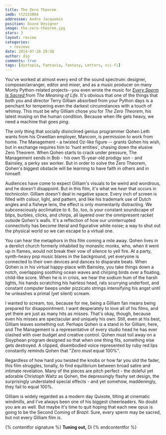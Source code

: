 ```yaml
---
title: The Zero Theorem
imdb: tt2333804
addressee: Andre Jacquemin
position: Sound Designer
image: the-zero-theorem.jpg
stars: 3
layout: review 
categories: 
  - reviews
date: 2014-07-28 19:50
author: dig
comments: true
tags: [dystopia, Fantasia, fantasy, Letters, sci-fi]
---
```

You've worked at almost every end of the sound spectrum: designer, composer/arranger, editor and mixer, and as a music producer on many Monty Python-related projects--you even wrote the music for [_Every Sperm Is Sacred_ ][3] from _The Meaning of Life._ It's obvious that one of the things that both you and director Terry Gilliam absorbed from your Python days is a penchant for tempering even the darkest circumstances with a touch of whimsy. This must be why Gilliam chose you for _The Zero Theorem_, his latest musing on the human condition. Because when life gets heavy, we need a machine that goes _ping_.

   [3]: https://www.youtube.com/watch?v=fUspLVStPbk

The only thing that socially disinclined genius programmer Qohen Leth wants from his Orwellian employer, Mancom, is permission to work from home. The Management - a twisted Oz-like figure -- grants Qohen his wish, but in exchange requires him to 'hunt entities', chasing down the elusive Zero Theorem. When Qohen starts to crack under pressure, The Management sends in Bob - his own 15-year-old prodigy son - and Bainsley, a perky sex worker. But in order to solve the Zero Theorem, Qohen's biggest obstacle will be learning to have faith in others and in himself.

Audiences have come to expect Gilliam's visuals to be weird and wondrous, and he doesn't disappoint. But in this film, it's what we _hear_ that occurs in technicolor. Gilliam doesn't deal in negative space. Every inch of screen is filled with colour, light, and pattern, and like his trademark use of Dutch angles and a fisheye lens, the effect is only momentarily distracting. We subconsciously acclimatize to it. So, too, is your constant soundscape of blips, burbles, clicks, and chirps, all layered over the omnipresent racket outside Qohen's walls. It's a reflection of how our uninterrupted connectivity has become literal and figurative white noise; a way to shut out the physical world so we can escape to a virtual one.

You can hear the metaphors in this film coming a mile away. Qohen lives in a derelict church formerly inhabited by monastic monks, who, when it went up in flames, would not break their vow of silence to yell fire. At a party, synth-heavy pop music blares in the background, yet everyone is connected to their own devices and dances to disparate beats. When Qohen is in his virtual happy-place with Bainsley, you take things down a notch, overlapping soothing ocean waves and chirping birds over a floating, child-like score. When he is in crisis, we hear the sodium hum of the harsh lights, his hands scratching his hairless head, rats scurrying underfoot, and constant computer beeps under pizzicato strings intensifying his angst until he unleashes a primal (yet silent) scream.

I wanted to scream, too, because for me, being a Gilliam fan means being prepared for disappointment. I want desperately to love all of his films, and yet there are just as many hits as misses. That's okay, though, because even his misses are spectacular and uniquely his own. Still, even at his best, Gilliam leaves something out. Perhaps Qohen is a stand in for Gilliam, here, and The Management is a representative of every studio head he has ever clashed with over budget and creative control. Qohen must toil away on a Sisyphean program designed so that when one thing fits, something else gets destroyed. A clipped, disembodied voice represented by ruby red lips constantly reminds Qohen that "Zero must equal 100%". 

Regardless of how hard you twisted the knobs or how far you slid the fader, this film struggles, tonally, to find equilibrium between broad satire and intimate revelation. Many of the pieces are pitch perfect - the doleful yet adorable Christoph Waltz as Qohen, the depressingly flashy set design, the surprisingly understated special effects - and yet somehow, maddeningly, they fail to equal 100%.

Gilliam is widely regarded as a modern day Quixote, tilting at cinematic windmills, and I've always been one of his biggest cheerleaders. No doubt you are as well. But maybe it's time to quit hoping that each new opus is going to be the Second Coming of _Brazil_. Sure, every sperm may be sacred, but not every Gilliam film is.

{% contentfor signature %}
**Tuning out,**
Di
{% endcontentfor %}